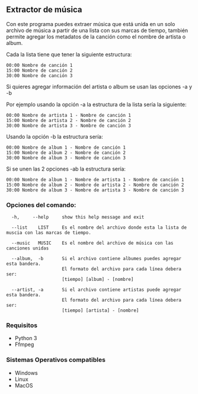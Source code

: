 ## Extractor de música
Con este programa puedes extraer música que está unida en un solo archivo de música a partir de una lista con sus marcas de tiempo,
también permite agregar los metadatos de la canción como el nombre de artista o album.

Cada la lista tiene que tener la siguiente estructura:
``` 
00:00 Nombre de canción 1
15:00 Nombre de canción 2
30:00 Nombre de canción 3
```

Si quieres agregar información del artista o album se usan las opciones -a y -b

Por ejemplo usando la opción -a la estructura de la lista sería la siguiente:

``` 
00:00 Nombre de artista 1 - Nombre de canción 1
15:00 Nombre de artista 2 - Nombre de canción 2
30:00 Nombre de artista 3 - Nombre de canción 3
```

Usando la opción -b la estructura sería: 


``` 
00:00 Nombre de album 1 - Nombre de canción 1
15:00 Nombre de album 2 - Nombre de canción 2
30:00 Nombre de album 3 - Nombre de canción 3
```

Si se unen las 2 opciones -ab la estructura sería:

``` 
00:00 Nombre de album 1 - Nombre de artista 1 - Nombre de canción 1
15:00 Nombre de album 2 - Nombre de artista 2 - Nombre de canción 2
30:00 Nombre de album 3 - Nombre de artista 3 - Nombre de canción 3
```

### Opciones del comando:
```
  -h,     --help     show this help message and exit
  
  --list    LIST     Es el nombre del archivo donde esta la lista de muscia con las marcas de tiempo.
  
  --music   MUSIC    Es el nombre del archivo de música con las canciones unidas
  
  --album,  -b       Si el archivo contiene albumes puedes agregar esta bandera. 
                     El formato del archivo para cada línea debera ser: 
                     [tiempo] [album] - [nombre]
                     
  --artist, -a       Si el archivo contiene artistas puede agregar esta bandera. 
                     El formato del archivo para cada línea debera ser: 
                     [tiempo] [artista] - [nombre]
```

### Requisitos
- Python 3
- Ffmpeg

### Sistemas Operativos compatibles
- Windows
- Linux
- MacOS


